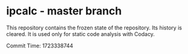 # ipcalc - master branch

This repository contains the frozen state of the repository.
Its history is cleared. It is used only for static code
analysis with Codacy.

Commit Time: 1723338744